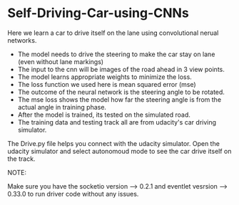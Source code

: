 # Self-Driving-Car-using-CNNs

Here we learn a car to drive itself on the lane using convolutional nerual networks.

- The model needs to drive the steering to make the car stay on lane (even without lane markings) 
- The input to the cnn will be images of the road ahead in 3 view points.
- The model learns appropriate weights to minimize the loss.
- The loss function we used here is mean squared error (mse)
- The outcome of the neural network is the steering angle to be rotated.
- The mse loss shows the model how far the steering angle is from the actual angle in training phase.
- After the model is trained, its tested on the simulated road.
- The training data and testing track all are from udacity's car driving simulator.

The Drive.py file helps you connect with the udacity simulator.
Open the udacity simulator and select autonomoud mode to see the car drive itself on the track.

NOTE: 

Make sure you have the socketio version --> 0.2.1 and eventlet vesrsion --> 0.33.0 to run driver code without any issues.
